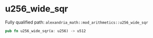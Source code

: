 # u256_wide_sqr

Fully qualified path: `alexandria_math::mod_arithmetics::u256_wide_sqr`

```rust
pub fn u256_wide_sqr(a: u256) -> u512
```

